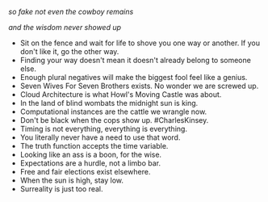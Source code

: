 _so fake not even the cowboy remains_

_and the wisdom never showed up_

- Sit on the fence and wait for life to shove you one way or another. If you don't like it, go the other way.
- Finding your way doesn't mean it doesn't already belong to someone else.
- Enough plural negatives will make the biggest fool feel like a genius.
- Seven Wives For Seven Brothers exists. No wonder we are screwed up.
- Cloud Architecture is what Howl's Moving Castle was about.
- In the land of blind wombats the midnight sun is king.
- Computational instances are the cattle we wrangle now.
- Don't be black when the cops show up. #CharlesKinsey.
- Timing is not everything, everything is everything.
- You literally never have a need to use that word.
- The truth function accepts the time variable.
- Looking like an ass is a boon, for the wise.
- Expectations are a hurdle, not a limbo bar.
- Free and fair elections exist elsewhere.
- When the sun is high, stay low.
- Surreality is just too real.
